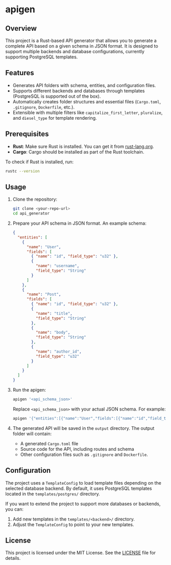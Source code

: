 # apigen

## Overview

This project is a Rust-based API generator that allows you to generate a complete API based on a given schema in JSON format. It is designed to support multiple backends and database configurations, currently supporting PostgreSQL templates.

## Features

- Generates API folders with schema, entities, and configuration files.
- Supports different backends and databases through templates (PostgreSQL is supported out of the box).
- Automatically creates folder structures and essential files (`Cargo.toml`, `.gitignore`, `Dockerfile`, etc.).
- Extensible with multiple filters like `capitalize_first_letter`, `pluralize`, and `diesel_type` for template rendering.

## Prerequisites

- **Rust**: Make sure Rust is installed. You can get it from [rust-lang.org](https://www.rust-lang.org/tools/install).
- **Cargo**: Cargo should be installed as part of the Rust toolchain.

To check if Rust is installed, run:

```bash
rustc --version
```

## Usage

1. Clone the repository:

   ```bash
   git clone <your-repo-url>
   cd api_generator
   ```

2. Prepare your API schema in JSON format. An example schema:

   ```json
   {
     "entities": [
       {
         "name": "User",
         "fields": [
           { "name": "id", "field_type": "u32" },
           {
             "name": "username",
             "field_type": "String"
           }
         ]
       },
       {
         "name": "Post",
         "fields": [
           { "name": "id", "field_type": "u32" },
           {
             "name": "title",
             "field_type": "String"
           },
           {
             "name": "body",
             "field_type": "String"
           },
           {
             "name": "author_id",
             "field_type": "u32"
           }
         ]
       }
     ]
   }
   ```

3. Run the apigen:

   ```bash
   apigen '<api_schema_json>'
   ```

   Replace `<api_schema_json>` with your actual JSON schema. For example:

   ```bash
   apigen '{"entities":[{"name":"User","fields":[{"name":"id","field_type":"u32"},{"name":"username","field_type":"String"}]}]}'
   ```

4. The generated API will be saved in the `output` directory. The output folder will contain:
   - A generated `Cargo.toml` file
   - Source code for the API, including routes and schema
   - Other configuration files such as `.gitignore` and `Dockerfile`.

## Configuration

The project uses a `TemplateConfig` to load template files depending on the selected database backend. By default, it uses PostgreSQL templates located in the `templates/postgres/` directory.

If you want to extend the project to support more databases or backends, you can:

1. Add new templates in the `templates/<backend>/` directory.
2. Adjust the `TemplateConfig` to point to your new templates.

## License

This project is licensed under the MIT License. See the [LICENSE](LICENSE) file for details.
